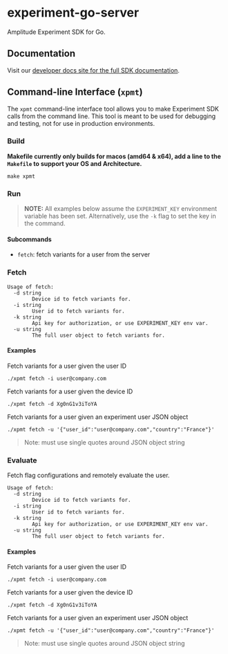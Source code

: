 # experiment-go-server

Amplitude Experiment SDK for Go.

## Documentation

Visit our [developer docs site for the full SDK documentation](https://docs.developers.amplitude.com/experiment/sdks/go-sdk/).

## Command-line Interface (`xpmt`)

The `xpmt` command-line interface tool allows you to make Experiment SDK calls from the command line. This tool is meant to be used for debugging and testing, not for use in production environments.


### Build

**Makefile currently only builds for macos (amd64 & x64), add a line to the `Makefile` to support your OS and Architecture.**

```
make xpmt
```

### Run

> **NOTE:** All examples below assume the `EXPERIMENT_KEY` environment variable has been set. Alternatively, use the `-k` 
flag to set the key in the command.

#### Subcommands
  * `fetch`: fetch variants for a user from the server

### Fetch

```
Usage of fetch:
  -d string
        Device id to fetch variants for.
  -i string
        User id to fetch variants for.
  -k string
        Api key for authorization, or use EXPERIMENT_KEY env var.
  -u string
        The full user object to fetch variants for.
```

#### Examples

Fetch variants for a user given the user ID
```
./xpmt fetch -i user@company.com
```

Fetch variants for a user given the device ID
```
./xpmt fetch -d Xg0nG1v3iToYA
```

Fetch variants for a user given an experiment user JSON object
```
./xpmt fetch -u '{"user_id":"user@company.com","country":"France"}'
```

> Note: must use single quotes around JSON object string


### Evaluate

Fetch flag configurations and remotely evaluate the user.

```
Usage of fetch:
  -d string
        Device id to fetch variants for.
  -i string
        User id to fetch variants for.
  -k string
        Api key for authorization, or use EXPERIMENT_KEY env var.
  -u string
        The full user object to fetch variants for.
```

#### Examples

Fetch variants for a user given the user ID
```
./xpmt fetch -i user@company.com
```

Fetch variants for a user given the device ID
```
./xpmt fetch -d Xg0nG1v3iToYA
```

Fetch variants for a user given an experiment user JSON object
```
./xpmt fetch -u '{"user_id":"user@company.com","country":"France"}'
```

> Note: must use single quotes around JSON object string